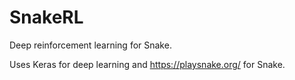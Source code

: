 # SnakeRL

Deep reinforcement learning for Snake.

Uses Keras for deep learning and https://playsnake.org/ for Snake.
